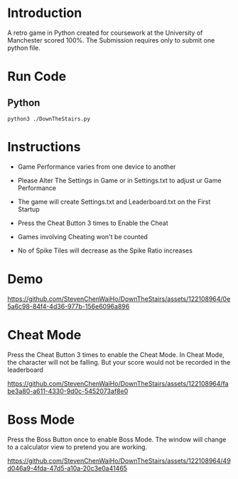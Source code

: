 # Introduction
A retro game in Python created for coursework at the University of Manchester scored 100%.
The Submission requires only to submit one python file.

# Run Code
## Python
```
python3 ./DownTheStairs.py
```

# Instructions

* Game Performance varies from one device to another

* Please Alter The Settings in Game or in Settings.txt to adjust ur Game Performance

* The game will create Settings.txt and Leaderboard.txt on the First Startup

* Press the Cheat Button 3 times to Enable the Cheat

* Games involving Cheating won't be counted

* No of Spike Tiles will decrease as the Spike Ratio increases

# Demo
https://github.com/StevenChenWaiHo/DownTheStairs/assets/122108964/0e5a6c98-84f4-4d36-977b-156e6096a896

# Cheat Mode
Press the Cheat Button 3 times to enable the Cheat Mode.
In Cheat Mode, the character will not be falling. But your score would not be recorded in the leaderboard

https://github.com/StevenChenWaiHo/DownTheStairs/assets/122108964/fabe3a80-a611-4330-9d0c-5452073af8e0

# Boss Mode
Press the Boss Button once to enable Boss Mode.
The window will change to a calculator view to pretend you are working.

https://github.com/StevenChenWaiHo/DownTheStairs/assets/122108964/49d046a9-4fda-47d5-a10a-20c3e0a41465
